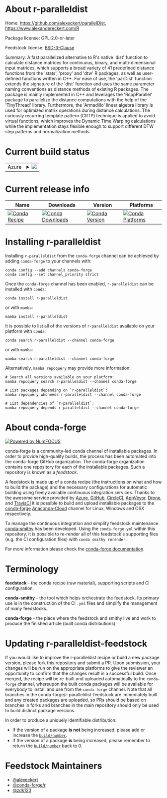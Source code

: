 About r-paralleldist
====================

Home: https://github.com/alexeckert/parallelDist, https://www.alexandereckert.com/R

Package license: GPL-2.0-or-later

Feedstock license: [BSD-3-Clause](https://github.com/conda-forge/r-paralleldist-feedstock/blob/main/LICENSE.txt)

Summary: A fast parallelized alternative to R's native 'dist' function to calculate distance matrices for continuous, binary, and multi-dimensional input matrices, which supports a broad variety of 41 predefined distance functions from the 'stats', 'proxy' and 'dtw' R packages, as well as user- defined functions written in C++. For ease of use, the 'parDist' function extends the signature of the 'dist' function and uses the same parameter naming conventions as distance methods of existing R packages. The package is mainly implemented in C++ and leverages the 'RcppParallel' package to parallelize the distance computations with the help of the 'TinyThread' library. Furthermore, the 'Armadillo' linear algebra library is used for optimized matrix operations during distance calculations. The curiously recurring template pattern (CRTP) technique is applied to avoid virtual functions, which improves the Dynamic Time Warping calculations while the implementation stays flexible enough to support different DTW step patterns and normalization methods.

Current build status
====================


<table>
    
  <tr>
    <td>Azure</td>
    <td>
      <details>
        <summary>
          <a href="https://dev.azure.com/conda-forge/feedstock-builds/_build/latest?definitionId=8969&branchName=main">
            <img src="https://dev.azure.com/conda-forge/feedstock-builds/_apis/build/status/r-paralleldist-feedstock?branchName=main">
          </a>
        </summary>
        <table>
          <thead><tr><th>Variant</th><th>Status</th></tr></thead>
          <tbody><tr>
              <td>linux_64_r_base4.1</td>
              <td>
                <a href="https://dev.azure.com/conda-forge/feedstock-builds/_build/latest?definitionId=8969&branchName=main">
                  <img src="https://dev.azure.com/conda-forge/feedstock-builds/_apis/build/status/r-paralleldist-feedstock?branchName=main&jobName=linux&configuration=linux_64_r_base4.1" alt="variant">
                </a>
              </td>
            </tr><tr>
              <td>linux_64_r_base4.2</td>
              <td>
                <a href="https://dev.azure.com/conda-forge/feedstock-builds/_build/latest?definitionId=8969&branchName=main">
                  <img src="https://dev.azure.com/conda-forge/feedstock-builds/_apis/build/status/r-paralleldist-feedstock?branchName=main&jobName=linux&configuration=linux_64_r_base4.2" alt="variant">
                </a>
              </td>
            </tr><tr>
              <td>osx_64_r_base4.1</td>
              <td>
                <a href="https://dev.azure.com/conda-forge/feedstock-builds/_build/latest?definitionId=8969&branchName=main">
                  <img src="https://dev.azure.com/conda-forge/feedstock-builds/_apis/build/status/r-paralleldist-feedstock?branchName=main&jobName=osx&configuration=osx_64_r_base4.1" alt="variant">
                </a>
              </td>
            </tr><tr>
              <td>osx_64_r_base4.2</td>
              <td>
                <a href="https://dev.azure.com/conda-forge/feedstock-builds/_build/latest?definitionId=8969&branchName=main">
                  <img src="https://dev.azure.com/conda-forge/feedstock-builds/_apis/build/status/r-paralleldist-feedstock?branchName=main&jobName=osx&configuration=osx_64_r_base4.2" alt="variant">
                </a>
              </td>
            </tr><tr>
              <td>win_64</td>
              <td>
                <a href="https://dev.azure.com/conda-forge/feedstock-builds/_build/latest?definitionId=8969&branchName=main">
                  <img src="https://dev.azure.com/conda-forge/feedstock-builds/_apis/build/status/r-paralleldist-feedstock?branchName=main&jobName=win&configuration=win_64_" alt="variant">
                </a>
              </td>
            </tr>
          </tbody>
        </table>
      </details>
    </td>
  </tr>
</table>

Current release info
====================

| Name | Downloads | Version | Platforms |
| --- | --- | --- | --- |
| [![Conda Recipe](https://img.shields.io/badge/recipe-r--paralleldist-green.svg)](https://anaconda.org/conda-forge/r-paralleldist) | [![Conda Downloads](https://img.shields.io/conda/dn/conda-forge/r-paralleldist.svg)](https://anaconda.org/conda-forge/r-paralleldist) | [![Conda Version](https://img.shields.io/conda/vn/conda-forge/r-paralleldist.svg)](https://anaconda.org/conda-forge/r-paralleldist) | [![Conda Platforms](https://img.shields.io/conda/pn/conda-forge/r-paralleldist.svg)](https://anaconda.org/conda-forge/r-paralleldist) |

Installing r-paralleldist
=========================

Installing `r-paralleldist` from the `conda-forge` channel can be achieved by adding `conda-forge` to your channels with:

```
conda config --add channels conda-forge
conda config --set channel_priority strict
```

Once the `conda-forge` channel has been enabled, `r-paralleldist` can be installed with `conda`:

```
conda install r-paralleldist
```

or with `mamba`:

```
mamba install r-paralleldist
```

It is possible to list all of the versions of `r-paralleldist` available on your platform with `conda`:

```
conda search r-paralleldist --channel conda-forge
```

or with `mamba`:

```
mamba search r-paralleldist --channel conda-forge
```

Alternatively, `mamba repoquery` may provide more information:

```
# Search all versions available on your platform:
mamba repoquery search r-paralleldist --channel conda-forge

# List packages depending on `r-paralleldist`:
mamba repoquery whoneeds r-paralleldist --channel conda-forge

# List dependencies of `r-paralleldist`:
mamba repoquery depends r-paralleldist --channel conda-forge
```


About conda-forge
=================

[![Powered by
NumFOCUS](https://img.shields.io/badge/powered%20by-NumFOCUS-orange.svg?style=flat&colorA=E1523D&colorB=007D8A)](https://numfocus.org)

conda-forge is a community-led conda channel of installable packages.
In order to provide high-quality builds, the process has been automated into the
conda-forge GitHub organization. The conda-forge organization contains one repository
for each of the installable packages. Such a repository is known as a *feedstock*.

A feedstock is made up of a conda recipe (the instructions on what and how to build
the package) and the necessary configurations for automatic building using freely
available continuous integration services. Thanks to the awesome service provided by
[Azure](https://azure.microsoft.com/en-us/services/devops/), [GitHub](https://github.com/),
[CircleCI](https://circleci.com/), [AppVeyor](https://www.appveyor.com/),
[Drone](https://cloud.drone.io/welcome), and [TravisCI](https://travis-ci.com/)
it is possible to build and upload installable packages to the
[conda-forge](https://anaconda.org/conda-forge) [Anaconda-Cloud](https://anaconda.org/)
channel for Linux, Windows and OSX respectively.

To manage the continuous integration and simplify feedstock maintenance
[conda-smithy](https://github.com/conda-forge/conda-smithy) has been developed.
Using the ``conda-forge.yml`` within this repository, it is possible to re-render all of
this feedstock's supporting files (e.g. the CI configuration files) with ``conda smithy rerender``.

For more information please check the [conda-forge documentation](https://conda-forge.org/docs/).

Terminology
===========

**feedstock** - the conda recipe (raw material), supporting scripts and CI configuration.

**conda-smithy** - the tool which helps orchestrate the feedstock.
                   Its primary use is in the construction of the CI ``.yml`` files
                   and simplify the management of *many* feedstocks.

**conda-forge** - the place where the feedstock and smithy live and work to
                  produce the finished article (built conda distributions)


Updating r-paralleldist-feedstock
=================================

If you would like to improve the r-paralleldist recipe or build a new
package version, please fork this repository and submit a PR. Upon submission,
your changes will be run on the appropriate platforms to give the reviewer an
opportunity to confirm that the changes result in a successful build. Once
merged, the recipe will be re-built and uploaded automatically to the
`conda-forge` channel, whereupon the built conda packages will be available for
everybody to install and use from the `conda-forge` channel.
Note that all branches in the conda-forge/r-paralleldist-feedstock are
immediately built and any created packages are uploaded, so PRs should be based
on branches in forks and branches in the main repository should only be used to
build distinct package versions.

In order to produce a uniquely identifiable distribution:
 * If the version of a package **is not** being increased, please add or increase
   the [``build/number``](https://docs.conda.io/projects/conda-build/en/latest/resources/define-metadata.html#build-number-and-string).
 * If the version of a package **is** being increased, please remember to return
   the [``build/number``](https://docs.conda.io/projects/conda-build/en/latest/resources/define-metadata.html#build-number-and-string)
   back to 0.

Feedstock Maintainers
=====================

* [@alexeckert](https://github.com/alexeckert/)
* [@conda-forge/r](https://github.com/conda-forge/r/)
* [@zdk123](https://github.com/zdk123/)


